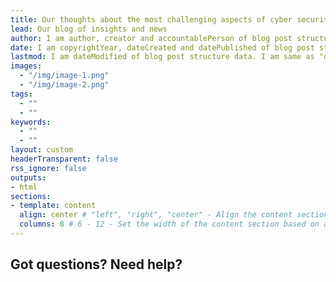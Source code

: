 ```yaml
---
title: Our thoughts about the most challenging aspects of cyber security risk.
lead: Our blog of insights and news
author: I am author, creator and accountablePerson of blog post structure data. I come from config.toml if not specified here
date: I am copyrightYear, dateCreated and datePublished of blog post structure data
lastmod: I am dateModified of blog post structure data. I am same as "date" if not specified. 
images:
  - "/img/image-1.png"
  - "/img/image-2.png"
tags:
  - ""
  - ""
keywords:
  - ""
  - ""
layout: custom
headerTransparent: false
rss_ignore: false
outputs: 
- html
sections:
- template: content
  align: center # "left", "right", "center" - Align the content section
  columns: 8 # 6 - 12 - Set the width of the content section based on a 12 column grid
---
```

## Got questions? Need help?
